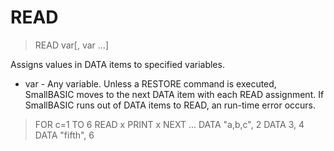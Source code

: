 # READ

> READ var[, var ...]

Assigns values in DATA items to specified variables.


* var - Any variable.
Unless a RESTORE command is executed, SmallBASIC moves to the next DATA item with each READ assignment. If SmallBASIC runs out of DATA items to READ, an run-time error occurs.
> FOR c=1 TO 6
    READ x
    PRINT x
NEXT
...
DATA "a,b,c", 2
DATA 3, 4
DATA "fifth", 6


